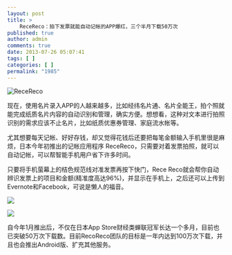 ```yaml
---
layout: post
title: >
    ReceReco：拍下发票就能自动记帐的APP爆红，三个半月下载50万次
published: true
author: admin
comments: true
date: 2013-07-26 05:07:41
tags: [ ]
categories: [ ]
permalink: "1985"
---
```

![][1]

现在，使用名片录入APP的人越来越多，比如经纬名片通、名片全能王，拍个照就能完成纸质名片内容的自动识别和管理，确实方便。想想看，这种对文本进行拍照识别的需求应该不止名片，比如纸质优惠券管理、家庭流水帐等。

尤其想要每天记帐、好好存钱，却又觉得花钱后还要把每笔金额输入手机里很是麻烦，日本今年初推出的记帐应用程序 ReceReco，只需要对着发票拍照，就可以自动记帐，可以帮智能手机用户省下许多时间。

只要将手机萤幕上的桔色规范线对准发票再按下快门，Rece Reco就会帮你自动辨识发票上的项目和金额(精准度高达96%)，并显示在手机上，之后还可以上传到Evernote和Facebook，可说是懒人的福音。

![][2]

![][3]

自今年1月推出后，不仅在日本App Store财经类蝉联冠军长达一个多月，目前也已突破50万次下载数。目前RecoReco团队的目标是一年内达到100万次下载，并且也会推出Android版、扩充其他服务。

 [1]: http://yongz.com/yz/wp-content/uploads/2014/04/b2cf3489e97b6afeb2560f4fe715c8222.jpg "ReceReco"
 [2]: http://yongz.com/yz/wp-content/uploads/2014/04/b3073cfdba893f2b8f2e101987a3438a2.jpg
 [3]: http://yongz.com/yz/wp-content/uploads/2014/04/bc765a398ac1e6a7936bd31ffec890ce2.jpg